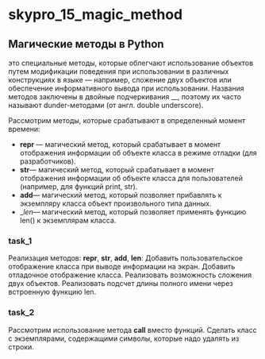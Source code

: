 # skypro_15_magic_method

## Магические методы в Python
это специальные методы, которые облегчают использование объектов путем модификации поведения
при использовании в различных конструкциях в языке — например, сложение двух объектов или
обеспечение информативного вывода при использовании. Названия методов заключены в двойные
подчеркивания __, поэтому их часто называют dunder-методами (от англ. double underscore).

Рассмотрим методы, которые срабатывают в определенный момент времени:

- __repr__ — магический метод, который срабатывает в момент отображения информации об объекте
  класса в режиме отладки (для разработчиков).
- __str__— магический метод, который срабатывает в момент отображения информации об объекте класса
  для пользователей (например, для функций print, str).
- __add__— магический метод, который позволяет прибавлять к экземпляру класса объект произвольного
  типа данных.
- __len_— магический метод, который позволяет применять функцию len() к экземплярам класса.

### task_1
Реализация методов: __repr__, __str__, __add__, __len__:
Добавить пользовательское отображение класса при выводе информации на экран.
Добавить отладочное отображение класса.
Реализовать возможность сложения двух объектов.
Реализовать подсчет длины полного имени через встроенную функцию len.


### task_2
Рассмотрим использование метода __call__ вместо функций.
Сделать класс с экземплярами, содержащими символы, которые надо удалять из строки.